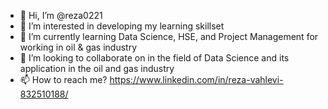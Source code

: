 - 👋 Hi, I’m @reza0221
- 👀 I’m interested in developing my learning skillset 
- 🌱 I’m currently learning Data Science, HSE, and Project Management for working in oil & gas industry
- 💞️ I’m looking to collaborate on in the field of Data Science and its application in the oil and gas industry
- 📫 How to reach me? https://www.linkedin.com/in/reza-vahlevi-832510188/

<!---
reza0221/reza0221 is a ✨ special ✨ repository because its `README.md` (this file) appears on your GitHub profile.
You can click the Preview link to take a look at your changes.
--->
